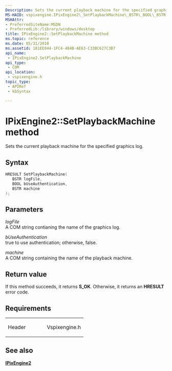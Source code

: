```yaml
---
Description: Sets the current playback machine for the specified graphics log.
MS-HAID: vspixengine.IPixEngine2\_SetPlaybackMachine\_BSTR\_BOOL\_BSTR
MSHAttr:
- PreferredSiteName:MSDN
- PreferredLib:/library/windows/desktop
title: IPixEngine2::SetPlaybackMachine method
ms.topic: reference
ms.date: 05/31/2018
ms.assetid: 181EE044-1FC4-484B-AE63-C33BC627C3B7
api_name: 
 - IPixEngine2.SetPlaybackMachine
api_type: 
 - COM
api_location: 
 - vspixengine.h
topic_type: 
 - APIRef
 - kbSyntax

---
```


# <span id="vspixengine.ipixengine2_setplaybackmachine_bstr_bool_bstr"></span>IPixEngine2::SetPlaybackMachine method

Sets the current playback machine for the specified graphics log.

## Syntax


```C++
HRESULT SetPlaybackMachine(
   BSTR logFile,
   BOOL bUseAuthentication,
   BSTR machine
);
```

## Parameters

*logFile*   
A COM string contianing the name of the graphics log.

*bUseAuthentication*   
true to use authentication; otherwise, false.

*machine*   
A COM string containing the name of the playback machine.

## Return value

If this method succeeds, it returns **S\_OK**. Otherwise, it returns an **HRESULT** error code.

## Requirements

<table><colgroup><col style="width: 50%" /><col style="width: 50%" /></colgroup><tbody><tr class="odd"><td><p>Header</p></td><td>Vspixengine.h</td></tr></tbody></table>

## <span id="see_also"></span>See also

[**IPixEngine2**](/windows/desktop/direct3dtools/ipixengine2)

 

 